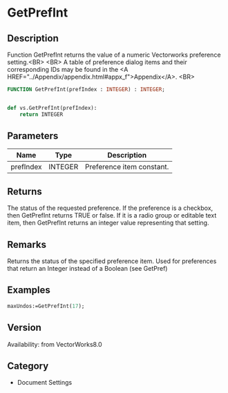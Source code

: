 # GetPrefInt

## Description
Function GetPrefInt returns the value of a numeric Vectorworks preference setting.&lt;BR&gt;
&lt;BR&gt;
A table of preference dialog items and their corresponding IDs may be found in the &lt;A HREF=&quot;../Appendix/appendix.html#appx_f&quot;&gt;Appendix&lt;/A&gt;.
&lt;BR&gt;


```pascal
FUNCTION GetPrefInt(prefIndex : INTEGER) : INTEGER;
```

```python

def vs.GetPrefInt(prefIndex):
    return INTEGER
```

## Parameters
|Name|Type|Description|
|---|---|---|
|prefIndex|INTEGER|Preference item constant.|

## Returns
The status of the requested preference. If the preference is a checkbox, then GetPrefInt returns TRUE or false. If it is a radio group or editable text item, then GetPrefInt returns an integer value representing that setting.

## Remarks
Returns the status of the specified preference item.  Used for preferences that return an Integer instead of a Boolean (see GetPref)

## Examples
```pascal
maxUndos:=GetPrefInt(17);


```

## Version
Availability: from VectorWorks8.0
## Category
* Document Settings

